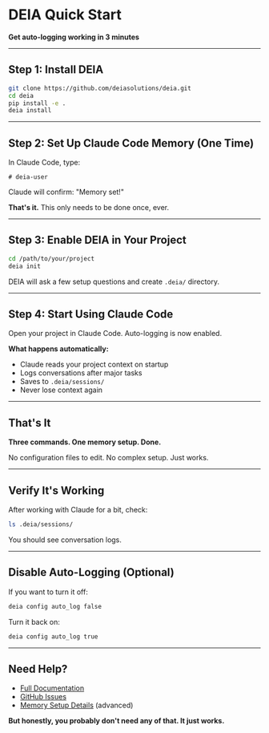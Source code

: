 # DEIA Quick Start

**Get auto-logging working in 3 minutes**

---

## Step 1: Install DEIA

```bash
git clone https://github.com/deiasolutions/deia.git
cd deia
pip install -e .
deia install
```

---

## Step 2: Set Up Claude Code Memory (One Time)

In Claude Code, type:

```
# deia-user
```

Claude will confirm: "Memory set!"

**That's it.** This only needs to be done once, ever.

---

## Step 3: Enable DEIA in Your Project

```bash
cd /path/to/your/project
deia init
```

DEIA will ask a few setup questions and create `.deia/` directory.

---

## Step 4: Start Using Claude Code

Open your project in Claude Code. Auto-logging is now enabled.

**What happens automatically:**
- Claude reads your project context on startup
- Logs conversations after major tasks
- Saves to `.deia/sessions/`
- Never lose context again

---

## That's It

**Three commands. One memory setup. Done.**

No configuration files to edit.
No complex setup.
Just works.

---

## Verify It's Working

After working with Claude for a bit, check:

```bash
ls .deia/sessions/
```

You should see conversation logs.

---

## Disable Auto-Logging (Optional)

If you want to turn it off:

```bash
deia config auto_log false
```

Turn it back on:

```bash
deia config auto_log true
```

---

## Need Help?

- [Full Documentation](README.md)
- [GitHub Issues](https://github.com/deiasolutions/deia/issues)
- [Memory Setup Details](DEIA_MEMORY_SETUP.md) (advanced)

**But honestly, you probably don't need any of that. It just works.**
